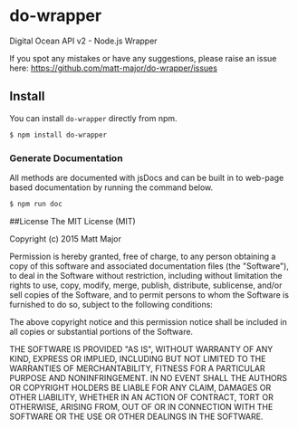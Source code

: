 do-wrapper
==========
Digital Ocean API v2 - Node.js Wrapper

If you spot any mistakes or have any suggestions, please raise an issue here:
https://github.com/matt-major/do-wrapper/issues

## Install
You can install ```do-wrapper``` directly from npm.

```sh
$ npm install do-wrapper
```

### Generate Documentation
All methods are documented with jsDocs and can be built in to web-page based documentation by running the command below.

```sh
$ npm run doc
```

##License
The MIT License (MIT)

Copyright (c) 2015 Matt Major

Permission is hereby granted, free of charge, to any person obtaining a copy
of this software and associated documentation files (the "Software"), to deal
in the Software without restriction, including without limitation the rights
to use, copy, modify, merge, publish, distribute, sublicense, and/or sell
copies of the Software, and to permit persons to whom the Software is
furnished to do so, subject to the following conditions:

The above copyright notice and this permission notice shall be included in all
copies or substantial portions of the Software.

THE SOFTWARE IS PROVIDED "AS IS", WITHOUT WARRANTY OF ANY KIND, EXPRESS OR
IMPLIED, INCLUDING BUT NOT LIMITED TO THE WARRANTIES OF MERCHANTABILITY,
FITNESS FOR A PARTICULAR PURPOSE AND NONINFRINGEMENT. IN NO EVENT SHALL THE
AUTHORS OR COPYRIGHT HOLDERS BE LIABLE FOR ANY CLAIM, DAMAGES OR OTHER
LIABILITY, WHETHER IN AN ACTION OF CONTRACT, TORT OR OTHERWISE, ARISING FROM,
OUT OF OR IN CONNECTION WITH THE SOFTWARE OR THE USE OR OTHER DEALINGS IN THE
SOFTWARE.